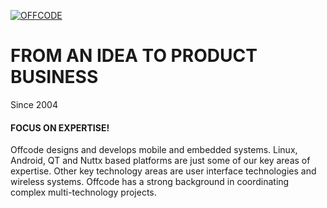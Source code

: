 [![OFFCODE](https://offcode.fi/assets/images/offcode-logo.svg)](https://offcode.fi)
# FROM AN IDEA TO PRODUCT BUSINESS
Since 2004

#### FOCUS ON EXPERTISE!
Offcode designs and develops mobile and embedded systems. Linux, Android, QT and Nuttx based platforms are just some of our key areas of expertise. Other key technology areas are user interface technologies and wireless systems. Offcode has a strong background in coordinating complex multi-technology projects.